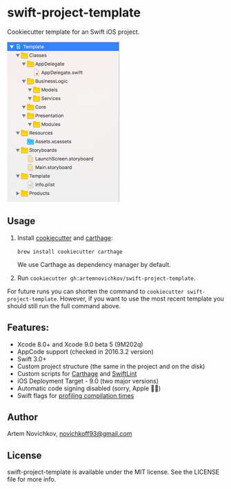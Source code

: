 # swift-project-template
Cookiecutter template for an Swift iOS project.

![swift-project-template](img/example.png)

## Usage
1. Install [cookiecutter](https://github.com/audreyr/cookiecutter) and [carthage](https://github.com/Carthage/Carthage):
   
   `brew install cookiecutter carthage`
   
   We use Carthage as dependency manager by default.
    
2. Run `cookiecutter gh:artemnovichkov/swift-project-template`.

For future runs you can shorten the command to `cookiecutter swift-project-template`. However, if you want to use the most recent template you should still run the full command above.

## Features:
* Xcode 8.0+ and Xcode 9.0 beta 5 (9M202q)
* AppCode support (checked in 2016.3.2 version)
* Swift 3.0+
* Custom project structure (the same in the project and on the disk)
* Custom scripts for [Carthage](https://github.com/Carthage/Carthage) and [SwiftLint](https://github.com/realm/SwiftLint)
* iOS Deployment Target - 9.0 (two major versions)
* Automatic code signing disabled (sorry, Apple 🤷‍♂️)
* Swift flags for [profiling compilation times](https://github.com/RobertGummesson/BuildTimeAnalyzer-for-Xcode)

## Author

Artem Novichkov, novichkoff93@gmail.com

## License

swift-project-template is available under the MIT license. See the LICENSE file for more info.
